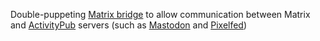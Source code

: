 Double-puppeting [Matrix bridge](https://matrix.org/ecosystem/bridges/) to allow communication between Matrix and [ActivityPub](https://www.w3.org/TR/activitypub/) servers (such as [Mastodon](https://joinmastodon.org/) and [Pixelfed](https://pixelfed.org/))
